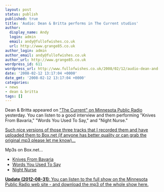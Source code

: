 ```yaml
---
layout: post
status: publish
published: true
title: 'Audio: Dean & Britta performs in The Current studios'
author:
  display_name: Andy
  login: admin
  email: andy@fullofwishes.co.uk
  url: http://www.grange85.co.uk
author_login: admin
author_email: andy@fullofwishes.co.uk
author_url: http://www.grange85.co.uk
wordpress_id: 611
wordpress_url: http://www.fullofwishes.co.uk/2008/02/12/audio-dean-and-britta-performs-in-the-current-studios/
date: '2008-02-12 13:17:04 +0000'
date_gmt: '2008-02-12 13:17:04 +0000'
categories:
- news
- dean & britta
tags: []
---
```

<p>Dean & Britta appeared on <a href="http://minnesota.publicradio.org/display/web/2008/02/11/dean_and_britta/?rsssource=1">"The Current" on Minnesota Public Radio</a> yesterday. You can listen to a good interview and them performing "Knives From Bavaria," "Words You Used To Say," and "Night Nurse."</p>
<p><ins datetime="2008-02-13T21:41:31+00:00">Such nice versions of those three tracks that I recorded them and have uploaded them to Box.net (if anyone has better quality or can grab the original mp3 please let me know)...</p>
<p>Mp3s on Box.net...
<ul>
<li><a href="http://www.box.net/shared/hryfjieos4">Knives From Bavaria</a> </li>
<li><a href="http://www.box.net/shared/dr88vg5yck">Words You Used To Say</a></li>
<li><a href="http://www.box.net/shared/7yhqkktss0">Night Nurse</a></li>
</ul>
<p></ins></p>
<p><ins datetime="2012-08-31T11:17:01+00:00"><strong>Update (2012-08-31)</strong>: You can listen to the <a href="http://minnesota.publicradio.org/display/web/2008/02/11/dean_and_britta/">full show on the Minnesota Public Radio web site</a> - and <span class="removed_link" title="http://ondemand.publicradio.org/content/minnesota/radio/the_current/instudio/2008/02/20080211_dean_and_britta_128.mp3">download the mp3 of the whole show here</span>.</ins></p>
